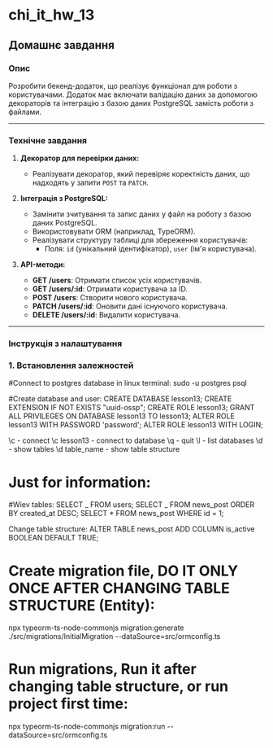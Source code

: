 # chi_it_hw_13

## Домашнє завдання

### Опис

Розробити бекенд-додаток, що реалізує функціонал для роботи з користувачами. Додаток має включати валідацію даних за допомогою декораторів та інтеграцію з базою даних PostgreSQL замість роботи з файлами.

---

### Технічне завдання

1. **Декоратор для перевірки даних:**

   - Реалізувати декоратор, який перевіряє коректність даних, що надходять у запити `POST` та `PATCH`.

2. **Інтеграція з PostgreSQL:**

   - Замінити зчитування та запис даних у файл на роботу з базою даних PostgreSQL.
   - Використовувати ORM (наприклад, TypeORM).
   - Реалізувати структуру таблиці для збереження користувачів:
     - Поля: `id` (унікальний ідентифікатор), `user` (ім'я користувача).

3. **API-методи:**
   - **GET /users**: Отримати список усіх користувачів.
   - **GET /users/:id**: Отримати користувача за ID.
   - **POST /users**: Створити нового користувача.
   - **PATCH /users/:id**: Оновити дані існуючого користувача.
   - **DELETE /users/:id**: Видалити користувача.

---

### Інструкція з налаштування

### 1. Встановлення залежностей

#Сonnect to postgres database in linux terminal:
sudo -u postgres psql

#Create database and user:
CREATE DATABASE lesson13;
CREATE EXTENSION IF NOT EXISTS "uuid-ossp";
CREATE ROLE lesson13;
GRANT ALL PRIVILEGES ON DATABASE lesson13 TO lesson13;
ALTER ROLE lesson13 WITH PASSWORD 'password';
ALTER ROLE lesson13 WITH LOGIN;

\c - connect \c lesson13 - connect to database
\q - quit
\l - list databases
\d - show tables
\d table_name - show table structure

# Just for information:

#Wiev tables:
SELECT _ FROM users;
SELECT _ FROM news_post ORDER BY created_at DESC;
SELECT \* FROM news_post WHERE id = 1;

Change table structure:
ALTER TABLE news_post ADD COLUMN is_active BOOLEAN DEFAULT TRUE;

###

# Create migration file, DO IT ONLY ONCE AFTER CHANGING TABLE STRUCTURE (Entity):

npx typeorm-ts-node-commonjs migration:generate ./src/migrations/InitialMigration --dataSource=src/ormconfig.ts

# Run migrations, Run it after changing table structure, or run project first time:

npx typeorm-ts-node-commonjs migration:run --dataSource=src/ormconfig.ts
